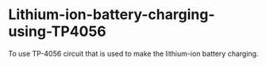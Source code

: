 # Lithium-ion-battery-charging-using-TP4056
To use TP-4056 circuit that is used to make the lithium-ion battery charging.
